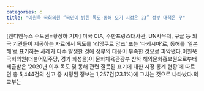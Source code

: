 ```yaml
---
categories: c
title: "이원욱 국회의원 “국민이 밝힌 독도·동해 오기 시정은 23” 정부 대책은 무"
---
```

[엔디엔뉴스 수도권=황장하 기자] 미국 CIA, 주한프랑스대사관, UN사무처, 구글 등 외국 기관들이 제공하는 자료에서 독도를 ‘리앙쿠르 암초’ 또는 ‘다케시마’로, 동해를 ‘일본해’로 표기하는 사례가 다수 발생한 것에 정부의 대응이 부족한 것으로 파악됐다.이원욱 국회의원(더불어민주당, 경기 화성을)이 문화체육관광부 산하 해외문화홍보원으로부터 제출받은 ‘2020년 이후 독도 및 동해 관련 잘못된 표기에 대한 시정 통계 현황’에 따르면 총 5,444건의 신고 중 시정된 정보는 1,257건(23.1%)에 그치는 것으로 나타났다.외교부는